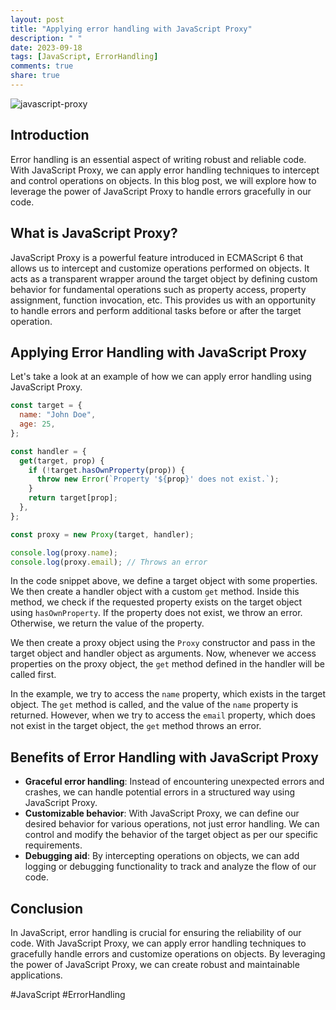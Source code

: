 ```yaml
---
layout: post
title: "Applying error handling with JavaScript Proxy"
description: " "
date: 2023-09-18
tags: [JavaScript, ErrorHandling]
comments: true
share: true
---
```


![javascript-proxy](https://cdn.pixabay.com/photo/2015/04/23/17/41/javascript-736400_1280.png)

## Introduction

Error handling is an essential aspect of writing robust and reliable code. With JavaScript Proxy, we can apply error handling techniques to intercept and control operations on objects. In this blog post, we will explore how to leverage the power of JavaScript Proxy to handle errors gracefully in our code.

## What is JavaScript Proxy?

JavaScript Proxy is a powerful feature introduced in ECMAScript 6 that allows us to intercept and customize operations performed on objects. It acts as a transparent wrapper around the target object by defining custom behavior for fundamental operations such as property access, property assignment, function invocation, etc. This provides us with an opportunity to handle errors and perform additional tasks before or after the target operation.

## Applying Error Handling with JavaScript Proxy

Let's take a look at an example of how we can apply error handling using JavaScript Proxy.

```javascript
const target = {
  name: "John Doe",
  age: 25,
};

const handler = {
  get(target, prop) {
    if (!target.hasOwnProperty(prop)) {
      throw new Error(`Property '${prop}' does not exist.`);
    }
    return target[prop];
  },
};

const proxy = new Proxy(target, handler);

console.log(proxy.name);
console.log(proxy.email); // Throws an error
```

In the code snippet above, we define a target object with some properties. We then create a handler object with a custom `get` method. Inside this method, we check if the requested property exists on the target object using `hasOwnProperty`. If the property does not exist, we throw an error. Otherwise, we return the value of the property.

We then create a proxy object using the `Proxy` constructor and pass in the target object and handler object as arguments. Now, whenever we access properties on the proxy object, the `get` method defined in the handler will be called first.

In the example, we try to access the `name` property, which exists in the target object. The `get` method is called, and the value of the `name` property is returned. However, when we try to access the `email` property, which does not exist in the target object, the `get` method throws an error.

## Benefits of Error Handling with JavaScript Proxy

* **Graceful error handling**: Instead of encountering unexpected errors and crashes, we can handle potential errors in a structured way using JavaScript Proxy.
* **Customizable behavior**: With JavaScript Proxy, we can define our desired behavior for various operations, not just error handling. We can control and modify the behavior of the target object as per our specific requirements.
* **Debugging aid**: By intercepting operations on objects, we can add logging or debugging functionality to track and analyze the flow of our code.

## Conclusion

In JavaScript, error handling is crucial for ensuring the reliability of our code. With JavaScript Proxy, we can apply error handling techniques to gracefully handle errors and customize operations on objects. By leveraging the power of JavaScript Proxy, we can create robust and maintainable applications.

#JavaScript #ErrorHandling